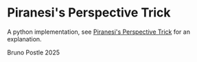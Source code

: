 # Piranesi's Perspective Trick

A python implementation, see [Piranesi's Perspective
Trick](https://medium.com/@brunopostle/piranesis-perspective-trick-6bcd7a754da9)
for an explanation.

Bruno Postle 2025

